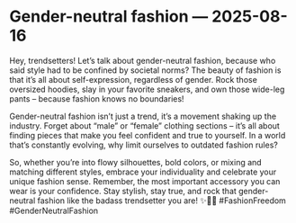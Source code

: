# Gender-neutral fashion — 2025-08-16

Hey, trendsetters! Let’s talk about gender-neutral fashion, because who said style had to be confined by societal norms? The beauty of fashion is that it’s all about self-expression, regardless of gender. Rock those oversized hoodies, slay in your favorite sneakers, and own those wide-leg pants – because fashion knows no boundaries!

Gender-neutral fashion isn’t just a trend, it’s a movement shaking up the industry. Forget about “male” or “female” clothing sections – it’s all about finding pieces that make you feel confident and true to yourself. In a world that’s constantly evolving, why limit ourselves to outdated fashion rules?

So, whether you’re into flowy silhouettes, bold colors, or mixing and matching different styles, embrace your individuality and celebrate your unique fashion sense. Remember, the most important accessory you can wear is your confidence. Stay stylish, stay true, and rock that gender-neutral fashion like the badass trendsetter you are! ✨👗👟 #FashionFreedom #GenderNeutralFashion